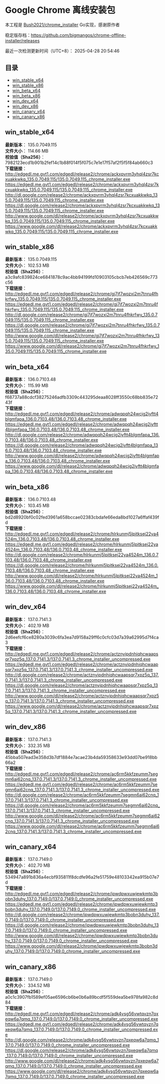 # Google Chrome 离线安装包
本工程是 [Bush2021/chrome_installer](https://github.com/Bush2021/chrome_installer) Go实现，感谢原作者

稳定版存档：<https://github.com/bigmangos/chrome-offline-installer/releases>

最近一次检测更新时间（UTC+8）：
2025-04-28 20:54:46

## 目录
* [win_stable_x64](https://github.com/bigmangos/chrome-offline-installer?tab=readme-ov-file#win_stable_x64)
* [win_stable_x86](https://github.com/bigmangos/chrome-offline-installer?tab=readme-ov-file#win_stable_x86)
* [win_beta_x64](https://github.com/bigmangos/chrome-offline-installer?tab=readme-ov-file#win_beta_x64)
* [win_beta_x86](https://github.com/bigmangos/chrome-offline-installer?tab=readme-ov-file#win_beta_x86)
* [win_dev_x64](https://github.com/bigmangos/chrome-offline-installer?tab=readme-ov-file#win_dev_x64)
* [win_dev_x86](https://github.com/bigmangos/chrome-offline-installer?tab=readme-ov-file#win_dev_x86)
* [win_canary_x64](https://github.com/bigmangos/chrome-offline-installer?tab=readme-ov-file#win_canary_x64)
* [win_canary_x86](https://github.com/bigmangos/chrome-offline-installer?tab=readme-ov-file#win_canary_x86)

## win_stable_x64
**最新版本**： 135.0.7049.115  
**文件大小**： 114.66 MB  
**校验值（Sha256）**： 7982123ecd1b901b2fef14c1b88f014f5f075c7e1e17f57af2f5f5f84ab660c3  
**下载链接**：
http://edgedl.me.gvt1.com/edgedl/release2/chrome/ackxpvrm3yhql4zsr7kcxuakkwkq_135.0.7049.115/135.0.7049.115_chrome_installer.exe
https://edgedl.me.gvt1.com/edgedl/release2/chrome/ackxpvrm3yhql4zsr7kcxuakkwkq_135.0.7049.115/135.0.7049.115_chrome_installer.exe
http://dl.google.com/release2/chrome/ackxpvrm3yhql4zsr7kcxuakkwkq_135.0.7049.115/135.0.7049.115_chrome_installer.exe
https://dl.google.com/release2/chrome/ackxpvrm3yhql4zsr7kcxuakkwkq_135.0.7049.115/135.0.7049.115_chrome_installer.exe
http://www.google.com/dl/release2/chrome/ackxpvrm3yhql4zsr7kcxuakkwkq_135.0.7049.115/135.0.7049.115_chrome_installer.exe
https://www.google.com/dl/release2/chrome/ackxpvrm3yhql4zsr7kcxuakkwkq_135.0.7049.115/135.0.7049.115_chrome_installer.exe
## win_stable_x86
**最新版本**： 135.0.7049.115  
**文件大小**： 102.53 MB  
**校验值（Sha256）**： a3c9afc839824ce6841878c9ac4bb94199fd10903105cbcb7eb426569c773c56  
**下载链接**：
http://edgedl.me.gvt1.com/edgedl/release2/chrome/gj7jf7wozxi2m7tnru4fhkrfwy_135.0.7049.115/135.0.7049.115_chrome_installer.exe
https://edgedl.me.gvt1.com/edgedl/release2/chrome/gj7jf7wozxi2m7tnru4fhkrfwy_135.0.7049.115/135.0.7049.115_chrome_installer.exe
http://dl.google.com/release2/chrome/gj7jf7wozxi2m7tnru4fhkrfwy_135.0.7049.115/135.0.7049.115_chrome_installer.exe
https://dl.google.com/release2/chrome/gj7jf7wozxi2m7tnru4fhkrfwy_135.0.7049.115/135.0.7049.115_chrome_installer.exe
http://www.google.com/dl/release2/chrome/gj7jf7wozxi2m7tnru4fhkrfwy_135.0.7049.115/135.0.7049.115_chrome_installer.exe
https://www.google.com/dl/release2/chrome/gj7jf7wozxi2m7tnru4fhkrfwy_135.0.7049.115/135.0.7049.115_chrome_installer.exe
## win_beta_x64
**最新版本**： 136.0.7103.48  
**文件大小**： 115.99 MB  
**校验值（Sha256）**： f68737a88cdcf38275246adfb3309c443295deaa8028ff3550c68bb835e7243f  
**下载链接**：
http://edgedl.me.gvt1.com/edgedl/release2/chrome/adwqpqh24wcjg2iyftt4blgmfapa_136.0.7103.48/136.0.7103.48_chrome_installer.exe
https://edgedl.me.gvt1.com/edgedl/release2/chrome/adwqpqh24wcjg2iyftt4blgmfapa_136.0.7103.48/136.0.7103.48_chrome_installer.exe
http://dl.google.com/release2/chrome/adwqpqh24wcjg2iyftt4blgmfapa_136.0.7103.48/136.0.7103.48_chrome_installer.exe
https://dl.google.com/release2/chrome/adwqpqh24wcjg2iyftt4blgmfapa_136.0.7103.48/136.0.7103.48_chrome_installer.exe
http://www.google.com/dl/release2/chrome/adwqpqh24wcjg2iyftt4blgmfapa_136.0.7103.48/136.0.7103.48_chrome_installer.exe
https://www.google.com/dl/release2/chrome/adwqpqh24wcjg2iyftt4blgmfapa_136.0.7103.48/136.0.7103.48_chrome_installer.exe
## win_beta_x86
**最新版本**： 136.0.7103.48  
**文件大小**： 103.45 MB  
**校验值（Sha256）**： bd2d8920bf0c02fed3961a658bccae02383cbdafe66eda8bd1027a6ffaf439fd  
**下载链接**：
http://edgedl.me.gvt1.com/edgedl/release2/chrome/hlrkunmj5lpitksej22ya4524m_136.0.7103.48/136.0.7103.48_chrome_installer.exe
https://edgedl.me.gvt1.com/edgedl/release2/chrome/hlrkunmj5lpitksej22ya4524m_136.0.7103.48/136.0.7103.48_chrome_installer.exe
http://dl.google.com/release2/chrome/hlrkunmj5lpitksej22ya4524m_136.0.7103.48/136.0.7103.48_chrome_installer.exe
https://dl.google.com/release2/chrome/hlrkunmj5lpitksej22ya4524m_136.0.7103.48/136.0.7103.48_chrome_installer.exe
http://www.google.com/dl/release2/chrome/hlrkunmj5lpitksej22ya4524m_136.0.7103.48/136.0.7103.48_chrome_installer.exe
https://www.google.com/dl/release2/chrome/hlrkunmj5lpitksej22ya4524m_136.0.7103.48/136.0.7103.48_chrome_installer.exe
## win_dev_x64
**最新版本**： 137.0.7141.3  
**文件大小**： 402.19 MB  
**校验值（Sha256）**： 2d6eefcf6ce8280a3039c6fa3ea7d9158a29ff6c0cfc03d7a39a62995d7f4ca3  
**下载链接**：
http://edgedl.me.gvt1.com/edgedl/release2/chrome/actznyipdnhiqhcwaapsqr7xpz5q_137.0.7141.3/137.0.7141.3_chrome_installer_uncompressed.exe
https://edgedl.me.gvt1.com/edgedl/release2/chrome/actznyipdnhiqhcwaapsqr7xpz5q_137.0.7141.3/137.0.7141.3_chrome_installer_uncompressed.exe
http://dl.google.com/release2/chrome/actznyipdnhiqhcwaapsqr7xpz5q_137.0.7141.3/137.0.7141.3_chrome_installer_uncompressed.exe
https://dl.google.com/release2/chrome/actznyipdnhiqhcwaapsqr7xpz5q_137.0.7141.3/137.0.7141.3_chrome_installer_uncompressed.exe
http://www.google.com/dl/release2/chrome/actznyipdnhiqhcwaapsqr7xpz5q_137.0.7141.3/137.0.7141.3_chrome_installer_uncompressed.exe
https://www.google.com/dl/release2/chrome/actznyipdnhiqhcwaapsqr7xpz5q_137.0.7141.3/137.0.7141.3_chrome_installer_uncompressed.exe
## win_dev_x86
**最新版本**： 137.0.7141.3  
**文件大小**： 332.35 MB  
**校验值（Sha256）**： 45bba507ead3e358d3b7df1884e7acae23b4da59358633e93dd07be918bb66a2  
**下载链接**：
http://edgedl.me.gvt1.com/edgedl/release2/chrome/ac6rm5kkfzeumm7segmn6ai62cnq_137.0.7141.3/137.0.7141.3_chrome_installer_uncompressed.exe
https://edgedl.me.gvt1.com/edgedl/release2/chrome/ac6rm5kkfzeumm7segmn6ai62cnq_137.0.7141.3/137.0.7141.3_chrome_installer_uncompressed.exe
http://dl.google.com/release2/chrome/ac6rm5kkfzeumm7segmn6ai62cnq_137.0.7141.3/137.0.7141.3_chrome_installer_uncompressed.exe
https://dl.google.com/release2/chrome/ac6rm5kkfzeumm7segmn6ai62cnq_137.0.7141.3/137.0.7141.3_chrome_installer_uncompressed.exe
http://www.google.com/dl/release2/chrome/ac6rm5kkfzeumm7segmn6ai62cnq_137.0.7141.3/137.0.7141.3_chrome_installer_uncompressed.exe
https://www.google.com/dl/release2/chrome/ac6rm5kkfzeumm7segmn6ai62cnq_137.0.7141.3/137.0.7141.3_chrome_installer_uncompressed.exe
## win_canary_x64
**最新版本**： 137.0.7149.0  
**文件大小**： 402.70 MB  
**校验值（Sha256）**： 534947a891b836a4ecbf935811f8dcdfe96a2fe51759e48103342ea915b07e7d  
**下载链接**：
http://edgedl.me.gvt1.com/edgedl/release2/chrome/ipwdpwxuwjewkmtp3bobn3duhy_137.0.7149.0/137.0.7149.0_chrome_installer_uncompressed.exe
https://edgedl.me.gvt1.com/edgedl/release2/chrome/ipwdpwxuwjewkmtp3bobn3duhy_137.0.7149.0/137.0.7149.0_chrome_installer_uncompressed.exe
http://dl.google.com/release2/chrome/ipwdpwxuwjewkmtp3bobn3duhy_137.0.7149.0/137.0.7149.0_chrome_installer_uncompressed.exe
https://dl.google.com/release2/chrome/ipwdpwxuwjewkmtp3bobn3duhy_137.0.7149.0/137.0.7149.0_chrome_installer_uncompressed.exe
http://www.google.com/dl/release2/chrome/ipwdpwxuwjewkmtp3bobn3duhy_137.0.7149.0/137.0.7149.0_chrome_installer_uncompressed.exe
https://www.google.com/dl/release2/chrome/ipwdpwxuwjewkmtp3bobn3duhy_137.0.7149.0/137.0.7149.0_chrome_installer_uncompressed.exe
## win_canary_x86
**最新版本**： 137.0.7149.0  
**文件大小**： 334.52 MB  
**校验值（Sha256）**： a0c1c3907fb1589ef05ae6596cb6be0b6a89bcdf5f559dea5be978fa982c8d84  
**下载链接**：
http://edgedl.me.gvt1.com/edgedl/release2/chrome/adk4vsg56vwtqvzn7qxeqw6a7qmq_137.0.7149.0/137.0.7149.0_chrome_installer_uncompressed.exe
https://edgedl.me.gvt1.com/edgedl/release2/chrome/adk4vsg56vwtqvzn7qxeqw6a7qmq_137.0.7149.0/137.0.7149.0_chrome_installer_uncompressed.exe
http://dl.google.com/release2/chrome/adk4vsg56vwtqvzn7qxeqw6a7qmq_137.0.7149.0/137.0.7149.0_chrome_installer_uncompressed.exe
https://dl.google.com/release2/chrome/adk4vsg56vwtqvzn7qxeqw6a7qmq_137.0.7149.0/137.0.7149.0_chrome_installer_uncompressed.exe
http://www.google.com/dl/release2/chrome/adk4vsg56vwtqvzn7qxeqw6a7qmq_137.0.7149.0/137.0.7149.0_chrome_installer_uncompressed.exe
https://www.google.com/dl/release2/chrome/adk4vsg56vwtqvzn7qxeqw6a7qmq_137.0.7149.0/137.0.7149.0_chrome_installer_uncompressed.exe
